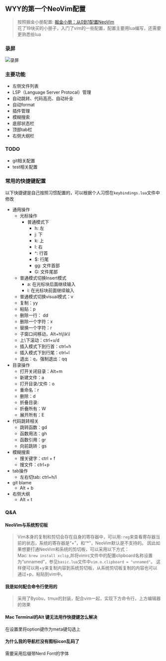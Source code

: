 ## WYY的第一个NeoVim配置
> 按照掘金小册配置: [掘金小册：从0到1配置NeoVim](https://juejin.cn/book/7051157342770954277)
> <br>花了19块买的小册子，入门了vim的一些配置，配置主要用lua编写，还需要更熟悉些lua
### 录屏
![录屏](https://wyy-bucket-filestore.oss-cn-shanghai.aliyuncs.com/oss/nvim_scree_record_2023_03_11.gif)
### 主要功能
- 左侧文件列表
- LSP（Language Server Protocal）管理
- 自动跳转、代码高亮、自动补全
- 自动format
- 插件管理
- 模糊搜索
- 底部状态栏
- 顶部tab栏
- 右侧大纲栏
### TODO
- git相关配置
- test相关配置


### 常用的快捷键配置
以下快捷键是自己按照习惯配置的，可以根据个人习惯在```keybindings.lua```文件中修改
- 通用操作
  - 光标操作
    - 普通模式下
      - h: 左
      - j: 下
      - k: 上
      - l: 右
      - ^: 行首
      - $: 行尾
      - gg: 文件首部
      - G: 文件尾部
  - 普通模式切换Insert模式
    - a: 在光标块后面继续输入
    - i: 在光标块前面继续输入
  - 普通模式切换visual模式：v
  - 复制：yy
  - 粘贴：p
  - 删除一行： dd
  - 删除一个字符：x
  - 替换一个字符：r
  - 子窗口间移动，Alt+h\j\k\l
  - 上\下滚动：ctrl+u/d
  - 插入模式下到行首：ctrl+h
  - 插入模式下到行尾：ctrl+l
  - 退出：q，强制退出：qq
- 目录操作
  - 打开关闭目录：Alt+m
  - 新建文件：a
  - 打开目录/文件：o
  - 重命名：r 
  - 删除：d
  - 折叠目录: <BackSpace>
  - 折叠所有：W
  - 展开所有：E
- 代码跳转相关
  - 跳转函数：gd
  - 函数用法：gh
  - 函数引用：gr
  - 向前跳转：gs
- 模糊搜索
  - 搜关键字：ctrl + f
  - 搜文件：ctrl+p
- tab操作
  - 左右切tab: ctrl+h/l
- git blame
  - Alt + b
- 右侧大纲
  - Alt + t
  
### Q&A
#### NeoVim与系统剪切板
> Vim本身的复制和剪切会存在自身的寄存器中，可以用```:reg```来查看寄存器当前的状态，系统的寄存器是“+”，和“*”，NeoVim默认是不支持的。
因此如果想要打通NeoVim和系统的剪切板，可以采用以下方式：<br>
Mac: ```brew install xclip```,并将vimrc文件中的配置clipboard名称设置为“unnamed”，参见```basic.lua```文件中```vim.o.clipboard = "unnamed"```。
这样便可以用+y来复制内容到系统剪切板，从系统剪切板复制的内容也可以通过+p，粘贴到vim中。
#### 我是如何配合命令行使用的
> 采用了Byobu，tmux的封装，配合vim一起，实现下方命令行，上方编辑器的效果
#### Mac Terminal的Alt 键无法用作快捷键怎么解决
在设置里将option键作为meta键勾选上
#### 为什么我的导航栏没有图标icon乱码了
需要采用后缀带Nerd Font的字体


